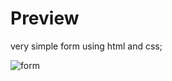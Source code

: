# Preview

very simple form using html and css;

![form](https://user-images.githubusercontent.com/70298271/207168754-990a54e5-e78a-46b3-970c-220206075b17.png)
